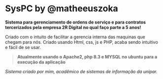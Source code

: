 # SysPC by @matheeuszoka

**Sistema para gerenciamento de ordens de serviço e para contratos tercerizados pela empresa 2R Digital no qual faço parte a 5 anos!**

Criado com o intuito  de facilitar a gerencia interna das maquinas que chegam para nós. Criado usando Html, css, js e PHP, acaba sendo intuitivo e fácil de se usar.

> **Atualmente usando o Apache2, php 8.3 e MYSQL no ubuntu para a execução da aplicação**



*Sistema criado por mim, acadêmico de sistemas de informação da unipar.*
